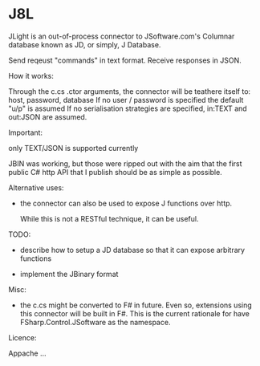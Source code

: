 J8L
===

JLight is an out-of-process connector to JSoftware.com's Columnar database known as JD, or simply, J Database.

Send reqeust "commands" in text format.  Receive responses in JSON.


How it works:

Through the c.cs .ctor arguments, the connector will be teathere itself to: host, password, database
If no user / password is specified the default "u/p" is assumed
If no serialisation strategies are specified, in:TEXT and out:JSON are assumed.


Important:

only TEXT/JSON is supported currently

JBIN was working, but those were ripped out with the aim that the first public C# http API 
that I publish should be as simple as possible.

Alternative uses:

* the connector can also be used to expose J functions over http.  
  
  While this is not a RESTful technique, it can be useful.


TODO:

* describe how to setup a JD database so that it can expose arbitrary functions 

* implement the JBinary format

Misc:

* the c.cs might be converted to F# in future.  Even so, extensions using this connector will be built in F#.  This is 
  the current rationale for have FSharp.Control.JSoftware as the namespace.

Licence:

Appache ... 